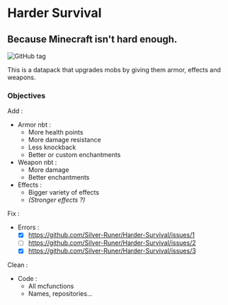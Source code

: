 # **Harder Survival**
## Because Minecraft isn't hard enough.
![GitHub tag](https://img.shields.io/github/v/tag/Silver-Runer/Harder-Survival?style=for-the-badge)

This is a datapack that upgrades mobs by giving them armor, effects and weapons.

### Objectives

Add :
  - Armor nbt :
    - More health points
    - More damage resistance
    - Less knockback
    - Better or custom enchantments
  - Weapon nbt :
    - More damage
    - Better enchantments
  - Effects :
    - Bigger variety of effects
    - *(Stronger effects ?)*

Fix : 
  - Errors :
    - [X] https://github.com/Silver-Runer/Harder-Survival/issues/1
    - [ ] https://github.com/Silver-Runer/Harder-Survival/issues/2
    - [X] https://github.com/Silver-Runer/Harder-Survival/issues/3

Clean :
  - Code :
    - All mcfunctions
    - Names, repositories...
